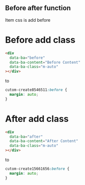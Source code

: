 ## Before after function

Item css is add before

# Before add class

```html
<div
  data-ba="before"
  data-ba-content="Before Content"
  data-ba-class="m-auto"
></div>
```

to

```css
cutom-create8546511:before {
  margin: auto;
}
```

# After add class

```html
<div
  data-ba="after"
  data-ba-content="After Content"
  data-ba-class="m-auto"
></div>
```

to

```css
cutom-create15661656:before {
  margin: auto;
}
```
